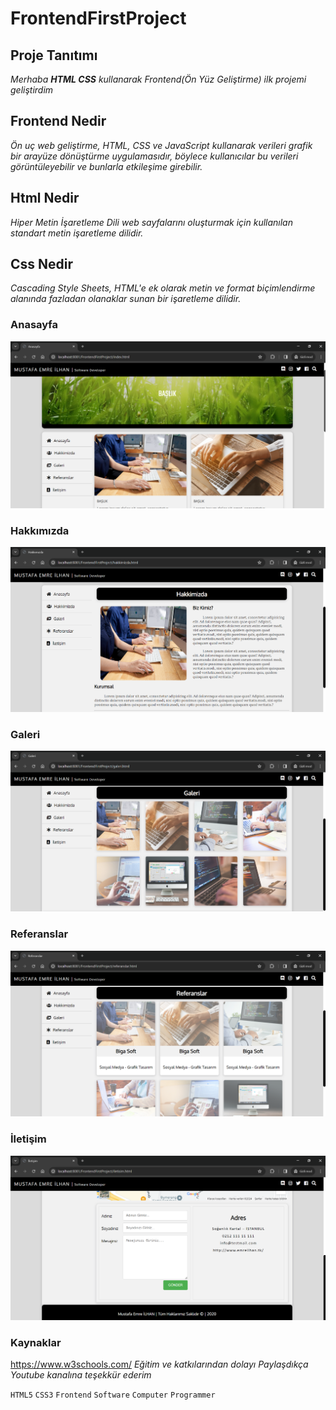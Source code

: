 # FrontendFirstProject

## Proje Tanıtımı 

*Merhaba  **HTML CSS** kullanarak  Frontend(Ön Yüz Geliştirme) ilk projemi geliştirdim*

## Frontend Nedir

*Ön uç web geliştirme, HTML, CSS ve JavaScript kullanarak verileri grafik bir arayüze dönüştürme uygulamasıdır, böylece kullanıcılar bu verileri görüntüleyebilir ve bunlarla etkileşime girebilir.*

## Html Nedir 

*Hiper Metin İşaretleme Dili web sayfalarını oluşturmak için kullanılan standart metin işaretleme dilidir.*

## Css Nedir

*Cascading Style Sheets, HTML'e ek olarak metin ve format biçimlendirme alanında fazladan olanaklar sunan bir işaretleme dilidir.*

### Anasayfa
![anasayfa](https://github.com/emreilhangithub/FrontendFirstProject/blob/main/img/Anasayfa.png)

### Hakkımızda
![hakkimizda](https://github.com/emreilhangithub/FrontendFirstProject/blob/main/img/Hakkimizda.png)

### Galeri
![galeri](https://github.com/emreilhangithub/FrontendFirstProject/blob/main/img/Galeri.png)

### Referanslar
![referanslar](https://github.com/emreilhangithub/FrontendFirstProject/blob/main/img/Referanslar.png)

### İletişim
![iletisim](https://github.com/emreilhangithub/FrontendFirstProject/blob/main/img/Iletisim.png)

### Kaynaklar ###
https://www.w3schools.com/
*Eğitim ve katkılarından dolayı Paylaşdıkça Youtube kanalına teşekkür ederim*

```HTML5``` ```CSS3``` ```Frontend``` ```Software``` ```Computer``` ```Programmer``` 
